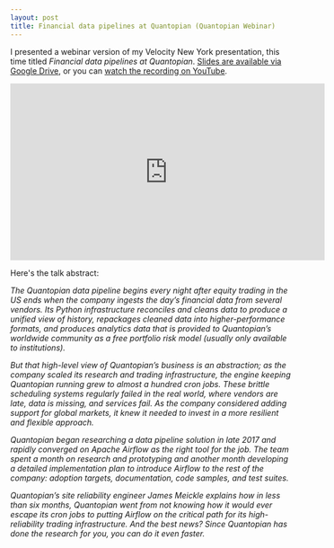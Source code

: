 ```yaml
---
layout: post
title: Financial data pipelines at Quantopian (Quantopian Webinar)
---
```


I presented a webinar version of my Velocity New York presentation, this time titled _Financial data pipelines at Quantopian_. [Slides are available via Google Drive](https://drive.google.com/open?id=1wasIEUZAQpKx7mEga2r2Xvy31sjMogfipOmQ85cUlKo), or you can [watch the recording on YouTube](https://www.youtube.com/watch?v=81F8A6tHM30).

<iframe width="560" height="315" src="https://www.youtube.com/embed/81F8A6tHM30" frameborder="0" allow="accelerometer; autoplay; encrypted-media; gyroscope; picture-in-picture" allowfullscreen></iframe>

<!--more-->

Here's the talk abstract:

_The Quantopian data pipeline begins every night after equity trading in the US ends when the company ingests the day’s financial data from several vendors. Its Python infrastructure reconciles and cleans data to produce a unified view of history, repackages cleaned data into higher-performance formats, and produces analytics data that is provided to Quantopian’s worldwide community as a free portfolio risk model (usually only available to institutions)._

_But that high-level view of Quantopian’s business is an abstraction; as the company scaled its research and trading infrastructure, the engine keeping Quantopian running grew to almost a hundred cron jobs. These brittle scheduling systems regularly failed in the real world, where vendors are late, data is missing, and services fail. As the company considered adding support for global markets, it knew it needed to invest in a more resilient and flexible approach._

_Quantopian began researching a data pipeline solution in late 2017 and rapidly converged on Apache Airflow as the right tool for the job. The team spent a month on research and prototyping and another month developing a detailed implementation plan to introduce Airflow to the rest of the company: adoption targets, documentation, code samples, and test suites._

_Quantopian’s site reliability engineer James Meickle explains how in less than six months, Quantopian went from not knowing how it would ever escape its cron jobs to putting Airflow on the critical path for its high-reliability trading infrastructure. And the best news? Since Quantopian has done the research for you, you can do it even faster._
